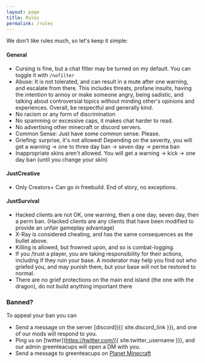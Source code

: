 ```yaml
---
layout: page
title: Rules
permalink: /rules
---
```


We don't like rules much, so let's keep it simple:

#### General
- Cursing is fine, but a chat filter may be turned on my default. You can toggle it with `/nofilter`
- Abuse: It is not tolerated, and can result in a mute after one warning, and escalate from there. This includes threats, profane insults, having the intention to annoy or make someone angry, being sadistic, and talking about controversial topics without minding other's opinions and experiences. Overall, be respectful and generally kind.
- No racism or any form of discrimination
- No spamming or excessive caps, it makes chat harder to read.
- No advertising other minecraft or discord servers.
- Common Sense: Just have some common sense. Please.
- Griefing: surprise, it's not allowed! Depending on the severity, you will get a warning → one to three day ban → seven day → perma ban
- Inappropriate skins aren't allowed. You will get a warning → kick → one day ban (until you change your skin)


#### JustCreative
- Only Creators+ Can go in freebuild. End of story, no exceptions.


#### JustSurvival
- Hacked clients are not OK, one warning, then a one day, seven day, then a perm ban. (Hacked clients are any clients that have been modified to provide an unfair gameplay advantage)
- X-Ray is considered cheating, and has the same consequences as the bullet above.
- Killing is allowed, but frowned upon, and so is combat-logging.
- If you /trust a player, you are taking responsibility for their actions, including if they ruin your base. A moderator may help you find out who griefed you, and may punish them, but your base will not be restored to normal.
- There are no grief protections on the main end island (the one with the dragon), do not build anything important there


### Banned?

To appeal your ban you can

- Send a message on the server [discord]({{ site.discord_link }}), and one of our mods will respond to you.
- Ping us on [twitter](https://twitter.com/{{ site.twitter_username }}), and our admin greenteacups will open a DM with you.
- Send a message to greenteacups on [Planet Minecraft](https://www.planetminecraft.com/server/just-creative/)
